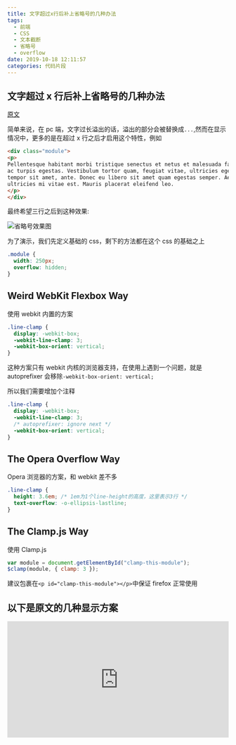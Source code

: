 ```yaml
---
title: 文字超过x行后补上省略号的几种办法
tags:
  - 前端
  - CSS
  - 文本截断
  - 省略号
  - overflow
date: 2019-10-18 12:11:57
categories: 代码片段
---
```


## 文字超过 x 行后补上省略号的几种办法

[原文](https://css-tricks.com/line-clampin/)

简单来说，在 pc 端，文字过长溢出的话，溢出的部分会被替换成`...`,然而在显示情况中，更多的是在超过 x 行之后才启用这个特性，例如

```html
<div class="module">
<p>
Pellentesque habitant morbi tristique senectus et netus et malesuada fames
ac turpis egestas. Vestibulum tortor quam, feugiat vitae, ultricies eget,
tempor sit amet, ante. Donec eu libero sit amet quam egestas semper. Aenean
ultricies mi vitae est. Mauris placerat eleifend leo.
</p>
</div>
```

最终希望三行之后到这种效果:

![省略号效果图](https://css-tricks.com/wp-content/uploads/2013/05/clamped.png)

为了演示，我们先定义基础的 css，剩下的方法都在这个 css 的基础之上

```css
.module {
  width: 250px;
  overflow: hidden;
}
```

## Weird WebKit Flexbox Way

使用 webkit 内置的方案

```css
.line-clamp {
  display: -webkit-box;
  -webkit-line-clamp: 3;
  -webkit-box-orient: vertical;
}
```

这种方案只有 webkit 内核的浏览器支持，在使用上遇到一个问题，就是 autoprefixer 会移除`-webkit-box-orient: vertical;`

所以我们需要增加个注释

```css
.line-clamp {
  display: -webkit-box;
  -webkit-line-clamp: 3;
  /* autoprefixer: ignore next */
  -webkit-box-orient: vertical;
}

```

## The Opera Overflow Way

Opera 浏览器的方案，和 webkit 差不多

```css
.line-clamp {
  height: 3.6em; /* 1em为1个line-height的高度，这里表示3行 */
  text-overflow: -o-ellipsis-lastline;
}
```

## The Clamp.js Way

使用 Clamp.js

```javascript
var module = document.getElementById("clamp-this-module");
$clamp(module, { clamp: 3 });
```

建议包裹在`<p id="clamp-this-module"></p>`中保证 firefox 正常使用

## 以下是原文的几种显示方案

<iframe height="265" style="width: 100%;" scrolling="no" title="Line Clampin'" src="https://codepen.io/chriscoyier/embed/iBtep?height=265&theme-id=0&default-tab=js,result" frameborder="no" allowtransparency="true" allowfullscreen="true">
See the Pen <a href='https://codepen.io/chriscoyier/pen/iBtep'>Line Clampin'</a> by Chris Coyier
(<a href='https://codepen.io/chriscoyier'>@chriscoyier</a>) on <a href='https://codepen.io'>CodePen</a>.
</iframe>
